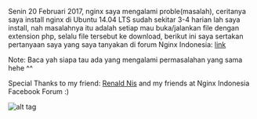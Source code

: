 Senin 20 Februari 2017, nginx saya mengalami proble(masalah), ceritanya saya install nginx di Ubuntu 14.04 LTS
sudah sekitar 3-4 harian lah saya install, nah masalahnya itu adalah setiap mau buka/jalankan file dengan
extension php, selalu file tersebut ke download, berikut ini saya sertakan pertanyaan saya
yang saya tanyakan di forum Nginx Indonesia: [link](https://www.facebook.com/groups/nginx.banget.indonesia/permalink/784649411691595/)

Note: Baca yah siapa tau ada yang mengalami permasalahan yang sama hehe ^^

Special Thanks to my friend: [Renald Nis](https://www.facebook.com/einhovant) and my friends at Nginx Indonesia Facebook Forum :)

![alt tag](http://imgur.com/a/o21gg)
